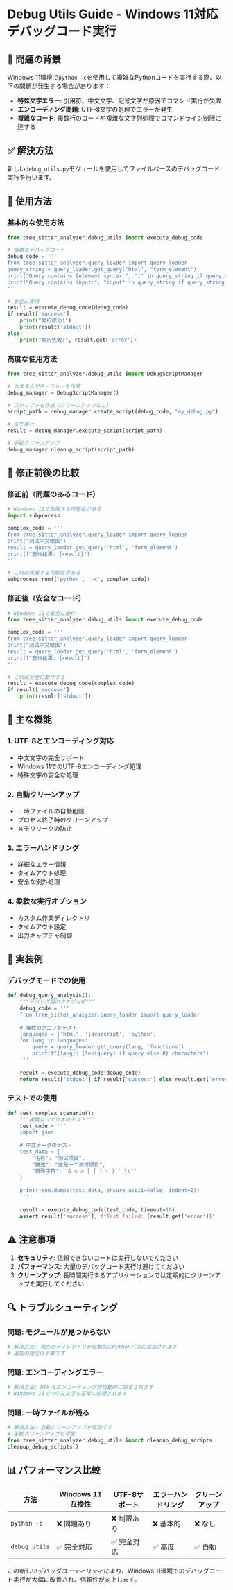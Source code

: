 # Debug Utils Guide - Windows 11対応デバッグコード実行

## 🚨 問題の背景

Windows 11環境で`python -c`を使用して複雑なPythonコードを実行する際、以下の問題が発生する場合があります：

- **特殊文字エラー**: 引用符、中文文字、記号文字が原因でコマンド実行が失敗
- **エンコーディング問題**: UTF-8文字の処理でエラーが発生
- **複雑なコード**: 複数行のコードや複雑な文字列処理でコマンドライン制限に達する

## ✅ 解決方法

新しい`debug_utils.py`モジュールを使用してファイルベースのデバッグコード実行を行います。

## 📖 使用方法

### 基本的な使用方法

```python
from tree_sitter_analyzer.debug_utils import execute_debug_code

# 複雑なデバッグコード
debug_code = '''
from tree_sitter_analyzer.query_loader import query_loader
query_string = query_loader.get_query("html", "form_element")
print("Query contains [element syntax:", "[" in query_string if query_string else False)
print("Query contains input:", "input" in query_string if query_string else False)
'''

# 安全に実行
result = execute_debug_code(debug_code)
if result['success']:
    print("実行成功!")
    print(result['stdout'])
else:
    print("実行失敗:", result.get('error'))
```

### 高度な使用方法

```python
from tree_sitter_analyzer.debug_utils import DebugScriptManager

# カスタムマネージャーを作成
debug_manager = DebugScriptManager()

# スクリプトを作成（クリーンアップなし）
script_path = debug_manager.create_script(debug_code, "my_debug.py")

# 後で実行
result = debug_manager.execute_script(script_path)

# 手動クリーンアップ
debug_manager.cleanup_script(script_path)
```

## 🔧 修正前後の比較

### 修正前（問題のあるコード）
```python
# Windows 11で失敗する可能性がある
import subprocess

complex_code = '''
from tree_sitter_analyzer.query_loader import query_loader
print("测试中文输出")
result = query_loader.get_query('html', 'form_element')
print(f"查询结果: {result}")
'''

# これは失敗する可能性がある
subprocess.run(['python', '-c', complex_code])
```

### 修正後（安全なコード）
```python
# Windows 11で安全に動作
from tree_sitter_analyzer.debug_utils import execute_debug_code

complex_code = '''
from tree_sitter_analyzer.query_loader import query_loader
print("测试中文输出")
result = query_loader.get_query('html', 'form_element')
print(f"查询结果: {result}")
'''

# これは安全に動作する
result = execute_debug_code(complex_code)
if result['success']:
    print(result['stdout'])
```

## 🌟 主な機能

### 1. UTF-8とエンコーディング対応
- 中文文字の完全サポート
- Windows 11でのUTF-8エンコーディング処理
- 特殊文字の安全な処理

### 2. 自動クリーンアップ
- 一時ファイルの自動削除
- プロセス終了時のクリーンアップ
- メモリリークの防止

### 3. エラーハンドリング
- 詳細なエラー情報
- タイムアウト処理
- 安全な例外処理

### 4. 柔軟な実行オプション
- カスタム作業ディレクトリ
- タイムアウト設定
- 出力キャプチャ制御

## 📝 実装例

### デバッグモードでの使用
```python
def debug_query_analysis():
    """デバッグ用のクエリ分析"""
    debug_code = '''
    from tree_sitter_analyzer.query_loader import query_loader
    
    # 複数のクエリをテスト
    languages = ['html', 'javascript', 'python']
    for lang in languages:
        query = query_loader.get_query(lang, 'functions')
        print(f"{lang}: {len(query) if query else 0} characters")
    '''
    
    result = execute_debug_code(debug_code)
    return result['stdout'] if result['success'] else result.get('error')
```

### テストでの使用
```python
def test_complex_scenario():
    """複雑なシナリオのテスト"""
    test_code = '''
    import json
    
    # 中文データのテスト
    test_data = {
        "名称": "测试项目",
        "描述": "这是一个测试项目",
        "特殊字符": "& < > | [ ] ( ) ' \\""
    }
    
    print(json.dumps(test_data, ensure_ascii=False, indent=2))
    '''
    
    result = execute_debug_code(test_code, timeout=10)
    assert result['success'], f"Test failed: {result.get('error')}"
```

## ⚠️ 注意事項

1. **セキュリティ**: 信頼できないコードは実行しないでください
2. **パフォーマンス**: 大量のデバッグコード実行は避けてください
3. **クリーンアップ**: 長時間実行するアプリケーションでは定期的にクリーンアップを実行してください

## 🔍 トラブルシューティング

### 問題: モジュールが見つからない
```python
# 解決方法: 現在のディレクトリが自動的にPythonパスに追加されます
# 追加の設定は不要です
```

### 問題: エンコーディングエラー
```python
# 解決方法: UTF-8エンコーディングが自動的に設定されます
# Windows 11での中文文字も正常に処理されます
```

### 問題: 一時ファイルが残る
```python
# 解決方法: 自動クリーンアップが有効です
# 手動クリーンアップも可能:
from tree_sitter_analyzer.debug_utils import cleanup_debug_scripts
cleanup_debug_scripts()
```

## 📊 パフォーマンス比較

| 方法 | Windows 11互換性 | UTF-8サポート | エラーハンドリング | クリーンアップ |
|------|------------------|---------------|-------------------|----------------|
| `python -c` | ❌ 問題あり | ❌ 制限あり | ❌ 基本的 | ❌ なし |
| `debug_utils` | ✅ 完全対応 | ✅ 完全対応 | ✅ 高度 | ✅ 自動 |

この新しいデバッグユーティリティにより、Windows 11環境でのデバッグコード実行が大幅に改善され、信頼性が向上します。